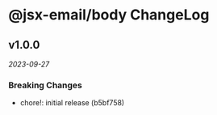 # @jsx-email/body ChangeLog

## v1.0.0

_2023-09-27_

### Breaking Changes

- chore!: initial release (b5bf758)
